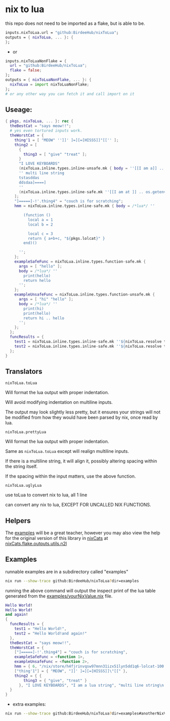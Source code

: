 # nix to lua

this repo does not need to be imported as a flake, but is able to be.

```nix
inputs.nixToLua.url = "github:BirdeeHub/nixToLua";
outputs = { nixToLua, ... }: {
};
```

- or

```nix
inputs.nixToLuaNonFlake = {
  url = "github:BirdeeHub/nixToLua";
  flake = false;
};
outputs = { nixToLuaNonFlake, ... }: {
  nixToLua = import nixToLuaNonFlake;
};
# or any other way you can fetch it and call import on it
```

## Useage:

```nix
{ pkgs, nixToLua, ... }: rec {
  theBestCat = "says meow!!";
  # yes even tortured inputs work.
  theWorstCat = {
    thing'1 = [ "MEOW" '']]' ]=][=[HISSS]]"[['' ];
    thing2 = [
      {
        thing3 = [ "give" "treat" ];
      }
      "I LOVE KEYBOARDS"
      (nixToLua.inline.types.inline-unsafe.mk { body = ''[[I am a]] .. [[ lua ]] .. type("value")''; }) # --> "I am a lua string"
      '' multi line string
      tstasddas
      ddsdaa]====]
      ''
      (nixToLua.inline.types.inline-safe.mk ''[[I am at ]] .. os.getenv("HOME") or "home?" .. " here!!"'')
    ];
    "]=====]-!'.thing4" = "couch is for scratching";
    hmm = nixToLua.inline.types.inline-safe.mk { body = /*lua*/ ''

        (function ()
          local a = 1
          local b = 2

          local c = 3
          return { a+b+c, "${pkgs.lolcat}" }
        end)()

      '';
    };
    exampleSafeFunc = nixToLua.inline.types.function-safe.mk {
      args = [ "hello" ];
      body = /*lua*/ ''
        print(hello)
        return hello
      '';
    };
    exampleUnsafeFunc = nixToLua.inline.types.function-unsafe.mk {
      args = [ "hi" "hello" ];
      body = /*lua*/ ''
        print(hi)
        print(hello)
        return hi .. hello
      '';
    };
  };
  funcResults = {
    test1 = nixToLua.inline.types.inline-safe.mk ''${nixToLua.resolve theWorstCat.exampleSafeFunc}("Hello World!")'';
    test2 = nixToLua.inline.types.inline-safe.mk ''${nixToLua.resolve theWorstCat.exampleUnsafeFunc}("Hello World!", "and again!")'';
  };
}
```

## Translators

`nixToLua.toLua`

Will format the lua output with proper indentation.

Will avoid modifying indentation on multiline inputs.

The output may look slightly less pretty, but it ensures your strings
will not be modified from how they would have been parsed by nix,
once read by lua.

`nixToLua.prettyLua`

Will format the lua output with proper indentation.

Same as `nixToLua.toLua` except will realign multiline inputs.

If there is a multiline string, it will align it,
possibly altering spacing within the string itself.

If the spacing within the input matters, use the above function.

```nixToLua.uglyLua```

use toLua to convert nix to lua, all 1 line

can convert any nix to lua, EXCEPT FOR UNCALLED NIX FUNCTIONS.

## Helpers

The [examples](./examples/yourNixValue.nix) will be a great teacher,
however you may also view the help for the original version of this library
in [nixCats](https://github.com/BirdeeHub/nixCats-nvim) at [nixCats.flake.outputs.utils.n2l](https://nixcats.org/nixCats_format#nixCats.flake.outputs.utils.n2l)

## Examples

runnable examples are in a subdirectory called "examples"

```bash
nix run --show-trace github:BirdeeHub/nixToLua?dir=examples
```

running the above command will output the inspect print of the
lua table generated from the [examples/yourNixValue.nix](./examples/yourNixValue.nix) file.

```lua
Hello World!
Hello World!
and again!
{
  funcResults = {
    test1 = "Hello World!",
    test2 = "Hello World!and again!"
  },
  theBestCat = "says meow!!",
  theWorstCat = {
    ["]=====]-!'.thing4"] = "couch is for scratching",
    exampleSafeFunc = <function 1>,
    exampleUnsafeFunc = <function 2>,
    hmm = { 6, "/nix/store/h4fjrinvqsw97mnn31izx51lyn5dd1q6-lolcat-100.0.1" },
    ["thing'1"] = { "MEOW", "]]' ]=][=[HISSS]]\"[[" },
    thing2 = { {
        thing3 = { "give", "treat" }
      }, "I LOVE KEYBOARDS", "I am a lua string", "multi line string\n     tstasddas\n     ddsdaa]====]\n", "I am at /home/birdee" }
  }
}
```

- extra examples:

```bash
nix run --show-trace github:BirdeeHub/nixToLua?dir=examples#anotherNixValue
```
